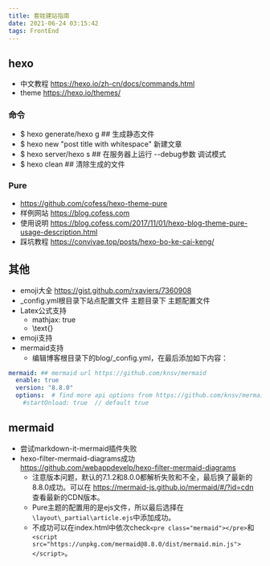 ```yaml
---
title: 套娃建站指南
date: 2021-06-24 03:15:42
tags: FrontEnd
---
```

## hexo

- 中文教程 https://hexo.io/zh-cn/docs/commands.html
- theme https://hexo.io/themes/
  
### 命令

- $ hexo generate/hexo g ## 生成静态文件
- $ hexo new "post title with whitespace" 新建文章
- $ hexo server/hexo s ## 在服务器上运行 --debug参数 调试模式
- $ hexo clean ## 清除生成的文件

### Pure

- https://github.com/cofess/hexo-theme-pure
- 样例网站 https://blog.cofess.com
- 使用说明 https://blog.cofess.com/2017/11/01/hexo-blog-theme-pure-usage-description.html
- 踩坑教程 https://convivae.top/posts/hexo-bo-ke-cai-keng/
  
## 其他

- emoji大全 https://gist.github.com/rxaviers/7360908
- _config.yml根目录下站点配置文件 主题目录下 主题配置文件
- Latex公式支持
  - mathjax: true
  - \text{}
- emoji支持
- mermaid支持
  - 编辑博客根目录下的blog/_config.yml，在最后添加如下内容：
```yml
mermaid: ## mermaid url https://github.com/knsv/mermaid
  enable: true
  version: "8.8.0"
  options:  # find more api options from https://github.com/knsv/mermaid/blob/master/src/mermaidAPI.js
    #startOnload: true  // default true
```
## mermaid
- 尝试markdown-it-mermaid插件失败
- hexo-filter-mermaid-diagrams成功 https://github.com/webappdevelp/hexo-filter-mermaid-diagrams
  - 注意版本问题，默认的7.1.2和8.0.0都解析失败和不全，最后换了最新的8.8.0成功。可以在 https://mermaid-js.github.io/mermaid/#/?id=cdn 查看最新的CDN版本。
  - Pure主题的配置用的是ejs文件，所以最后选择在`\layout\_partial\article.ejs`中添加成功。
  - 不成功可以在index.html中依次check`<pre class="mermaid"></pre>`和`<script src="https://unpkg.com/mermaid@8.8.0/dist/mermaid.min.js"></script>`。
